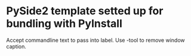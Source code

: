 # PySide2 template setted up for bundling with PyInstall

Accept commandline text to pass into label.
Use -tool to remove window caption.